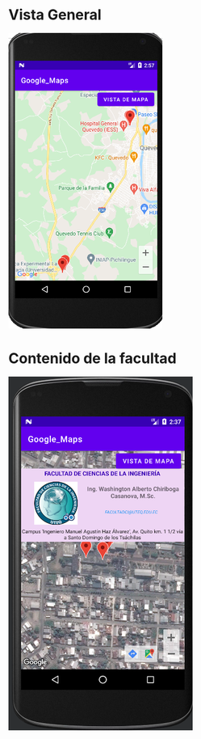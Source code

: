 # Vista General
![image.text](https://github.com/dennissezambrano2017/Google_Maps/blob/master/vista%20general%20map.png)

# Contenido de la facultad
![image.text](https://github.com/dennissezambrano2017/Google_Maps/blob/master/Datos%20de%20la%20facultad.png)
